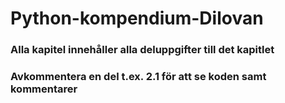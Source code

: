 # Python-kompendium-Dilovan
### Alla kapitel innehåller alla deluppgifter till det kapitlet
### Avkommentera en del t.ex. 2.1 för att se koden samt kommentarer
